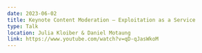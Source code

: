```yaml
---
date: 2023-06-02
title: Keynote Content Moderation – Exploitation as a Service
type: Talk
location: Julia Kloiber & Daniel Motaung
link: https://www.youtube.com/watch?v=qD-qJasWkoM
---
```

